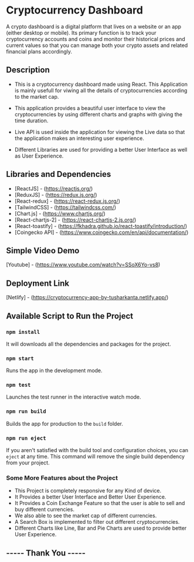 # Cryptocurrency Dashboard
A crypto dashboard is a digital platform that lives on a website or an app (either desktop or mobile). Its primary function is to track your cryptocurrency accounts and coins and monitor their historical prices and current values so that you can manage both your crypto assets and related financial plans accordingly.

## Description
- This is a cryptocurrency dashboard made using React. This Application is mainly usefull for viwing all the details of    cryptocurrencies according to the market cap.

- This application provides a beautiful user interface to view the cryptocurrencies by using different charts and  graphs with giving the time duration.

- Live API is used inside the application for viewing the Live data so that the application makes an interesting user experience.

- Different Libraries are used for providing a better User Interface as well as User Experience.

## Libraries and Dependencies
- [ReactJS] - (https://reactjs.org/)
- [ReduxJS] - (https://redux.js.org/)
- [React-redux] - (https://react-redux.js.org/)
- [TailwindCSS] - (https://tailwindcss.com/)
- [Chart.js] - (https://www.chartjs.org/)
- [React-chartjs-2] - (https://react-chartjs-2.js.org/)
- [React-toastify] - (https://fkhadra.github.io/react-toastify/introduction/)
- [Coingecko API] - (https://www.coingecko.com/en/api/documentation/)

## Simple Video Demo

[Youtube] - (https://www.youtube.com/watch?v=SSoX6Yo-vs8)

## Deployment Link
[Netlify] - (https://cryptocurrency-app-by-tusharkanta.netlify.app/)

## Available Script to Run the Project
### `npm install`
It will downloads all the dependencies and packages for the project.
### `npm start`
Runs the app in the development mode.
### `npm test`
Launches the test runner in the interactive watch mode.
### `npm run build`
Builds the app for production to the `build` folder.
### `npm run eject`
If you aren't satisfied with the build tool and configuration choices, you can `eject` at any time. This command will remove the single build dependency from your project.

### Some More Features about the Project
- This Project is completely responsive for any Kind of device.
- It Provides a better User Interface and Better User Experience.
- It Provides a Coin Exchange Feature so that the user is able to sell and buy different currencies.
- We also able to see the market cap of different currencies.
- A Search Box is implemented to filter out different cryptocurrencies.
- Different Charts like Line, Bar and Pie Charts are used to provide better User Experience.

## ----- Thank You -----
